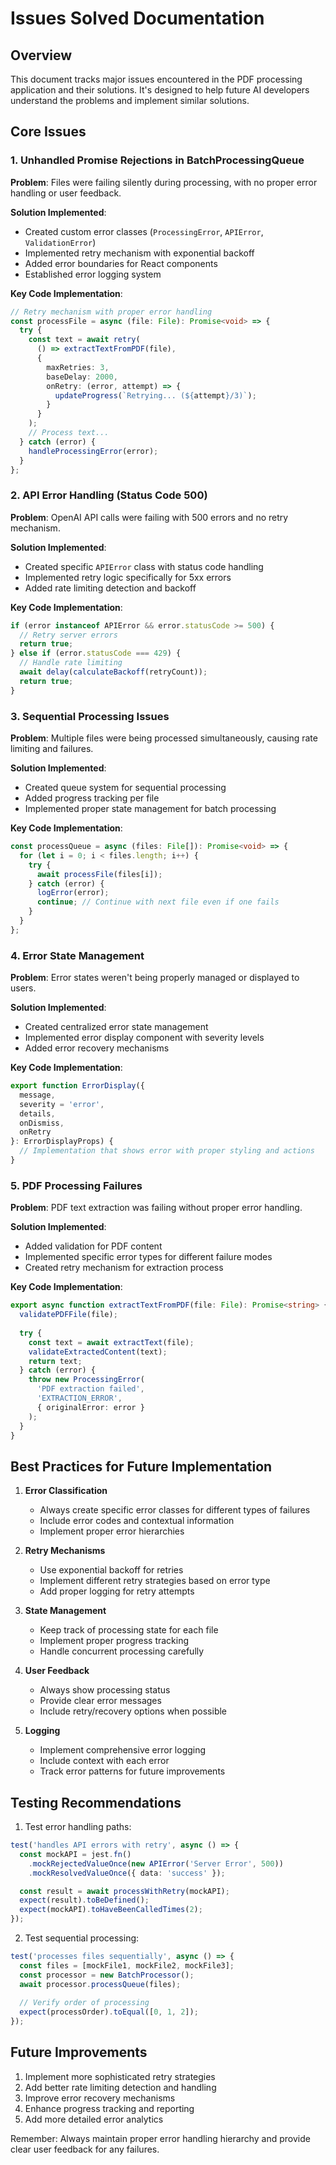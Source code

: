 # Issues Solved Documentation

## Overview
This document tracks major issues encountered in the PDF processing application and their solutions. It's designed to help future AI developers understand the problems and implement similar solutions.

## Core Issues

### 1. Unhandled Promise Rejections in BatchProcessingQueue
**Problem**: Files were failing silently during processing, with no proper error handling or user feedback.

**Solution Implemented**:
- Created custom error classes (`ProcessingError`, `APIError`, `ValidationError`)
- Implemented retry mechanism with exponential backoff
- Added error boundaries for React components
- Established error logging system

**Key Code Implementation**:
```typescript
// Retry mechanism with proper error handling
const processFile = async (file: File): Promise<void> => {
  try {
    const text = await retry(
      () => extractTextFromPDF(file),
      {
        maxRetries: 3,
        baseDelay: 2000,
        onRetry: (error, attempt) => {
          updateProgress(`Retrying... (${attempt}/3)`);
        }
      }
    );
    // Process text...
  } catch (error) {
    handleProcessingError(error);
  }
};
```

### 2. API Error Handling (Status Code 500)
**Problem**: OpenAI API calls were failing with 500 errors and no retry mechanism.

**Solution Implemented**:
- Created specific `APIError` class with status code handling
- Implemented retry logic specifically for 5xx errors
- Added rate limiting detection and backoff

**Key Code Implementation**:
```typescript
if (error instanceof APIError && error.statusCode >= 500) {
  // Retry server errors
  return true;
} else if (error.statusCode === 429) {
  // Handle rate limiting
  await delay(calculateBackoff(retryCount));
  return true;
}
```

### 3. Sequential Processing Issues
**Problem**: Multiple files were being processed simultaneously, causing rate limiting and failures.

**Solution Implemented**:
- Created queue system for sequential processing
- Added progress tracking per file
- Implemented proper state management for batch processing

**Key Code Implementation**:
```typescript
const processQueue = async (files: File[]): Promise<void> => {
  for (let i = 0; i < files.length; i++) {
    try {
      await processFile(files[i]);
    } catch (error) {
      logError(error);
      continue; // Continue with next file even if one fails
    }
  }
};
```

### 4. Error State Management
**Problem**: Error states weren't being properly managed or displayed to users.

**Solution Implemented**:
- Created centralized error state management
- Implemented error display component with severity levels
- Added error recovery mechanisms

**Key Code Implementation**:
```typescript
export function ErrorDisplay({
  message,
  severity = 'error',
  details,
  onDismiss,
  onRetry
}: ErrorDisplayProps) {
  // Implementation that shows error with proper styling and actions
}
```

### 5. PDF Processing Failures
**Problem**: PDF text extraction was failing without proper error handling.

**Solution Implemented**:
- Added validation for PDF content
- Implemented specific error types for different failure modes
- Created retry mechanism for extraction process

**Key Code Implementation**:
```typescript
export async function extractTextFromPDF(file: File): Promise<string> {
  validatePDFFile(file);
  
  try {
    const text = await extractText(file);
    validateExtractedContent(text);
    return text;
  } catch (error) {
    throw new ProcessingError(
      'PDF extraction failed',
      'EXTRACTION_ERROR',
      { originalError: error }
    );
  }
}
```

## Best Practices for Future Implementation

1. **Error Classification**
   - Always create specific error classes for different types of failures
   - Include error codes and contextual information
   - Implement proper error hierarchies

2. **Retry Mechanisms**
   - Use exponential backoff for retries
   - Implement different retry strategies based on error type
   - Add proper logging for retry attempts

3. **State Management**
   - Keep track of processing state for each file
   - Implement proper progress tracking
   - Handle concurrent processing carefully

4. **User Feedback**
   - Always show processing status
   - Provide clear error messages
   - Include retry/recovery options when possible

5. **Logging**
   - Implement comprehensive error logging
   - Include context with each error
   - Track error patterns for future improvements

## Testing Recommendations

1. Test error handling paths:
```typescript
test('handles API errors with retry', async () => {
  const mockAPI = jest.fn()
    .mockRejectedValueOnce(new APIError('Server Error', 500))
    .mockResolvedValueOnce({ data: 'success' });

  const result = await processWithRetry(mockAPI);
  expect(result).toBeDefined();
  expect(mockAPI).toHaveBeenCalledTimes(2);
});
```

2. Test sequential processing:
```typescript
test('processes files sequentially', async () => {
  const files = [mockFile1, mockFile2, mockFile3];
  const processor = new BatchProcessor();
  await processor.processQueue(files);
  
  // Verify order of processing
  expect(processOrder).toEqual([0, 1, 2]);
});
```

## Future Improvements

1. Implement more sophisticated retry strategies
2. Add better rate limiting detection and handling
3. Improve error recovery mechanisms
4. Enhance progress tracking and reporting
5. Add more detailed error analytics

Remember: Always maintain proper error handling hierarchy and provide clear user feedback for any failures.